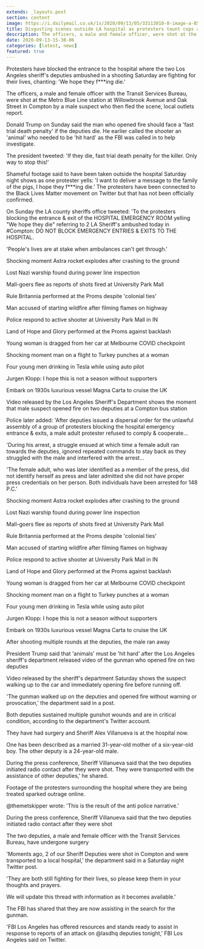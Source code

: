 ```yaml
---
extends: _layouts.post
section: content
image: https://i.dailymail.co.uk/1s/2020/09/13/05/33113010-0-image-a-85_1599971138148.jpg 
title: Disgusting scenes outside LA hospital as protesters taunt cops about shot deputies inside 
description: The officers, a male and female officer, were shot at the Metro Blue Line station at Willowbrook Avenue and Oak Street in Compton on Saturday by a male suspect who then fled the scene. 
date: 2020-09-13-15-38-06 
categories: [latest, news] 
featured: true 
--- 
```

Protesters have blocked the entrance to the hospital where the two Los Angeles sheriff's deputies ambushed in a shooting Saturday are fighting for their lives, chanting: 'We hope they f***ing die.'

The officers, a male and female officer with the Transit Services Bureau, were shot at the Metro Blue Line station at Willowbrook Avenue and Oak Street in Compton by a male suspect who then fled the scene, local outlets report. 

Donald Trump on Sunday said the man who opened fire should face a 'fast trial death penalty' if the deputies die. He earlier called the shooter an 'animal' who needed to be 'hit hard' as the FBI was called in to help investigate.

The president tweeted: 'If they die, fast trial death penalty for the killer. Only way to stop this!' 

Shameful footage said to have been taken outside the hospital Saturday night shows as one protester yells: 'I want to deliver a message to the family of the pigs, I hope they f***ing die.' The protesters have been connected to the Black Lives Matter movement on Twitter but that has not been officially confirmed.  

On Sunday the LA county sheriffs office tweeted: 'To the protesters blocking the entrance & exit of the HOSPITAL EMERGENCY ROOM yelling "We hope they die" referring to 2 LA Sheriff's ambushed today in #Compton: DO NOT BLOCK EMERGENCY ENTRIES & EXITS TO THE HOSPITAL. 

'People's lives are at stake when ambulances can't get through.'   

Shocking moment Astra rocket explodes after crashing to the ground

Lost Nazi warship found during power line inspection

Mall-goers flee as reports of shots fired at University Park Mall

Rule Britannia performed at the Proms despite 'colonial ties'

Man accused of starting wildfire after filming flames on highway

Police respond to active shooter at University Park Mall in IN

Land of Hope and Glory performed at the Proms against backlash

Young woman is dragged from her car at Melbourne COVID checkpoint

Shocking moment man on a flight to Turkey punches at a woman

Four young men drinking in Tesla while using auto pilot 

Jurgen Klopp: I hope this is not a season without supporters

Embark on 1930s luxurious vessel Magna Carta to cruise the UK

Video released by the Los Angeles Sheriff's Department shows the moment that male suspect opened fire on two deputies at a Compton bus station

Police later added: 'After deputies issued a dispersal order for the unlawful assembly of a group of protesters blocking the hospital emergency entrance & exits, a male adult protester refused to comply & cooperate…

'During his arrest, a struggle ensued at which time a female adult ran towards the deputies, ignored repeated commands to stay back as they struggled with the male and interfered with the arrest…

'The female adult, who was later identified as a member of the press, did not identify herself as press and later admitted she did not have proper press credentials on her person. Both individuals have been arrested for 148 P.C.' 

Shocking moment Astra rocket explodes after crashing to the ground

Lost Nazi warship found during power line inspection

Mall-goers flee as reports of shots fired at University Park Mall

Rule Britannia performed at the Proms despite 'colonial ties'

Man accused of starting wildfire after filming flames on highway

Police respond to active shooter at University Park Mall in IN

Land of Hope and Glory performed at the Proms against backlash

Young woman is dragged from her car at Melbourne COVID checkpoint

Shocking moment man on a flight to Turkey punches at a woman

Four young men drinking in Tesla while using auto pilot 

Jurgen Klopp: I hope this is not a season without supporters

Embark on 1930s luxurious vessel Magna Carta to cruise the UK

After shooting multiple rounds at the deputies, the male ran away

President Trump said that 'animals' must be 'hit hard' after the Los Angeles sheriff's department released video of the gunman who opened fire on two deputies

Video released by the sheriff's department Saturday shows the suspect walking up to the car and immediately opening fire before running off. 

'The gunman walked up on the deputies and opened fire without warning or provocation,' the department said in a post. 

Both deputies sustained multiple gunshot wounds and are in critical condition, according to the department's Twitter account.

They have had surgery and Sheriff Alex Villanueva is at the hospital now. 

One has been described as a married 31-year-old mother of a six-year-old boy. The other deputy is a 24-year-old male.

During the press conference, Sheriff Villanueva said that the two deputies initiated radio contact after they were shot. They were transported with the assistance of other deputies,' he shared. 

Footage of the protesters surrounding the hospital where they are being treated sparked outrage online. 

@themetskipper wrote: 'This is the result of the anti police narrative.' 

During the press conference, Sheriff Villanueva said that the two deputies initiated radio contact after they were shot

The two deputies, a male and female officer with the Transit Services Bureau, have undergone surgery





'Moments ago, 2 of our Sheriff Deputies were shot in Compton and were transported to a local hospital,' the department said in a Saturday night Twitter post.

'They are both still fighting for their lives, so please keep them in your thoughts and prayers. 

We will update this thread with information as it becomes available.' 

The FBI has shared that they are now assisting in the search for the gunman. 

'FBI Los Angeles has offered resources and stands ready to assist in response to reports of an attack on @lasdhq deputies tonight,' FBI Los Angeles said on Twitter. 

